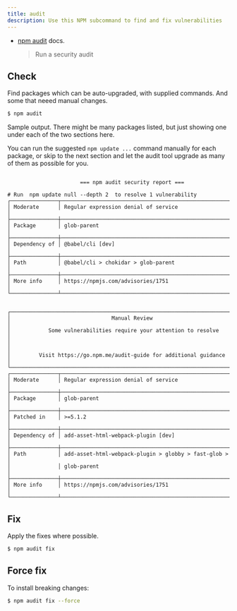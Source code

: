 ```yaml
---
title: audit
description: Use this NPM subcommand to find and fix vulnerabilities 
---
```


- [npm audit](https://docs.npmjs.com/cli/v6/commands/npm-audit) docs.
    > Run a security audit

## Check

Find packages which can be auto-upgraded, with supplied commands. And some that neeed manual changes.

```sh
$ npm audit
```

Sample output. There might be many packages listed, but just showing one under each of the two sections here.

You can run the suggested `npm update ...` command manually for each package, or skip to the next section and let the audit tool upgrade as many of them as possible for you.

```

                       === npm audit security report ===

# Run  npm update null --depth 2  to resolve 1 vulnerability
┌───────────────┬──────────────────────────────────────────────────────────────┐
│ Moderate      │ Regular expression denial of service                         │
├───────────────┼──────────────────────────────────────────────────────────────┤
│ Package       │ glob-parent                                                  │
├───────────────┼──────────────────────────────────────────────────────────────┤
│ Dependency of │ @babel/cli [dev]                                             │
├───────────────┼──────────────────────────────────────────────────────────────┤
│ Path          │ @babel/cli > chokidar > glob-parent                          │
├───────────────┼──────────────────────────────────────────────────────────────┤
│ More info     │ https://npmjs.com/advisories/1751                            │
└───────────────┴──────────────────────────────────────────────────────────────┘


┌──────────────────────────────────────────────────────────────────────────────┐
│                                Manual Review                                 │
│            Some vulnerabilities require your attention to resolve            │
│                                                                              │
│         Visit https://go.npm.me/audit-guide for additional guidance          │
└──────────────────────────────────────────────────────────────────────────────┘
┌───────────────┬──────────────────────────────────────────────────────────────┐
│ Moderate      │ Regular expression denial of service                         │
├───────────────┼──────────────────────────────────────────────────────────────┤
│ Package       │ glob-parent                                                  │
├───────────────┼──────────────────────────────────────────────────────────────┤
│ Patched in    │ >=5.1.2                                                      │
├───────────────┼──────────────────────────────────────────────────────────────┤
│ Dependency of │ add-asset-html-webpack-plugin [dev]                          │
├───────────────┼──────────────────────────────────────────────────────────────┤
│ Path          │ add-asset-html-webpack-plugin > globby > fast-glob >         │
│               │ glob-parent                                                  │
├───────────────┼──────────────────────────────────────────────────────────────┤
│ More info     │ https://npmjs.com/advisories/1751                            │
└───────────────┴──────────────────────────────────────────────────────────────┘
```


## Fix

Apply the fixes where possible.

```sh
$ npm audit fix
```


## Force fix

To install breaking changes:

```sh
$ npm audit fix --force
```
